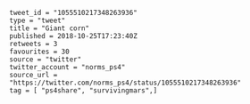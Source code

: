 ```
tweet_id = "1055510217348263936"
type = "tweet"
title = "Giant corn"
published = 2018-10-25T17:23:40Z
retweets = 3
favourites = 30
source = "twitter"
twitter_account = "norms_ps4"
source_url = "https://twitter.com/norms_ps4/status/1055510217348263936"
tag = [ "ps4share", "survivingmars",]
```

<p class='image'><img src='http://mnf.m17s.net/2018/10/25/DqXs8imWoAAwppd.jpg' alt=''></p>

